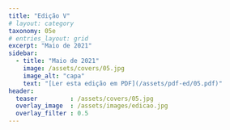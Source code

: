 ```yaml
---
title: "Edição V"
# layout: category
taxonomy: 05e
# entries_layout: grid
excerpt: "Maio de 2021"
sidebar:
  - title: "Maio de 2021"
    image: /assets/covers/05.jpg
    image_alt: "capa"
    text: "[Ler esta edição em PDF](/assets/pdf-ed/05.pdf)"
header:
  teaser         : /assets/covers/05.jpg
  overlay_image  : /assets/images/edicao.jpg
  overlay_filter : 0.5
---
```

